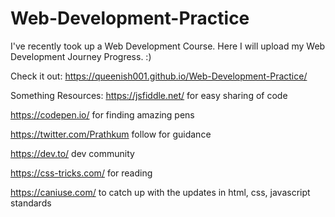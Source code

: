 # Web-Development-Practice

I've recently took up a Web Development Course. 
Here I will upload my Web Development Journey Progress. :)

Check it out: https://queenish001.github.io/Web-Development-Practice/

Something Resources: 
https://jsfiddle.net/ 
   for easy sharing of code
   
https://codepen.io/
for finding amazing pens

https://twitter.com/Prathkum 
follow for guidance

https://dev.to/ 
dev community

https://css-tricks.com/ 
for reading

https://caniuse.com/ 
to catch up with the updates in html, css, javascript standards


